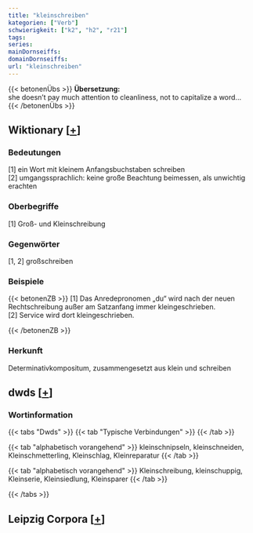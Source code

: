 ```yaml
---
title: "kleinschreiben"
kategorien: ["Verb"]
schwierigkeit: ["k2", "h2", "r21"]
tags:
series:
mainDornseiffs:
domainDornseiffs:
url: "kleinschreiben"
---
```


{{< betonenÜbs >}}
**Übersetzung:**  
she doesn’t pay much attention to cleanliness, not to capitalize a word...  
{{< /betonenÜbs >}}

## Wiktionary [[+](https://de.wiktionary.org/wiki/kleinschreiben)]

### Bedeutungen
[1] ein Wort mit kleinem Anfangsbuchstaben schreiben  
[2] umgangssprachlich: keine große Beachtung beimessen, als unwichtig erachten  

### Oberbegriffe
[1] Groß- und Kleinschreibung  

### Gegenwörter
[1, 2] großschreiben  

### Beispiele
{{< betonenZB >}}
[1] Das Anredepronomen „du“ wird nach der neuen Rechtschreibung außer am Satzanfang immer kleingeschrieben.  
[2] Service wird dort kleingeschrieben.  

{{< /betonenZB >}}
### Herkunft
Determinativkompositum, zusammengesetzt aus klein und schreiben  



## dwds [[+](https://www.dwds.de/wb/kleinschreiben)]

### Wortinformation
{{< tabs "Dwds" >}}
{{< tab "Typische Verbindungen" >}}
{{< /tab >}}

{{< tab "alphabetisch vorangehend" >}}
kleinschnipseln, kleinschneiden, Kleinschmetterling, Kleinschlag, Kleinreparatur
{{< /tab >}}

{{< tab "alphabetisch vorangehend" >}}
Kleinschreibung, kleinschuppig, Kleinserie, Kleinsiedlung, Kleinsparer
{{< /tab >}}

{{< /tabs >}}

## Leipzig Corpora [[+](https://corpora.uni-leipzig.de/en/res?word=kleinschreiben&corpusId=deu_newscrawl-public_2018)]

